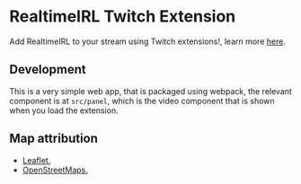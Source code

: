 # RealtimeIRL Twitch Extension

Add RealtimeIRL to your stream using Twitch extensions!, learn more [here](https://rtirl.com/extension.html).

## Development

This is a very simple web app, that is packaged using webpack, the relevant component is at `src/panel`, which is the video component that is shown when you load the extension.

## Map attribution
- [Leaflet.](https://leafletjs.com/)
- [OpenStreetMaps.](https://www.openstreetmap.org/copyright)

